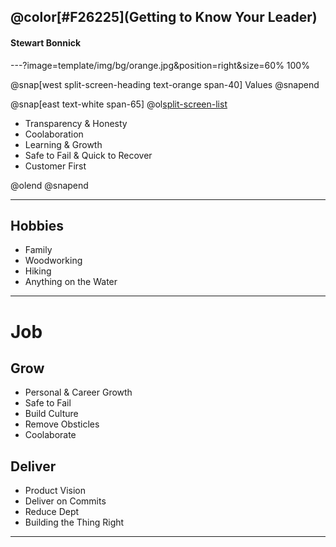 

## @color[#F26225](Getting to Know Your Leader)
#### Stewart Bonnick

---?image=template/img/bg/orange.jpg&position=right&size=60% 100%

@snap[west split-screen-heading text-orange span-40]
Values
@snapend

@snap[east text-white span-65]
@ol[split-screen-list](false)

- Transparency & Honesty
- Coolaboration
- Learning & Growth
- Safe to Fail & Quick to Recover
- Customer First

@olend
@snapend

---

## Hobbies

- Family
- Woodworking
- Hiking
- Anything on the Water

---

# Job

## Grow

- Personal & Career Growth
- Safe to Fail
- Build Culture
- Remove Obsticles
- Coolaborate

## Deliver

- Product Vision
- Deliver on Commits
- Reduce Dept
- Building the Thing Right

---